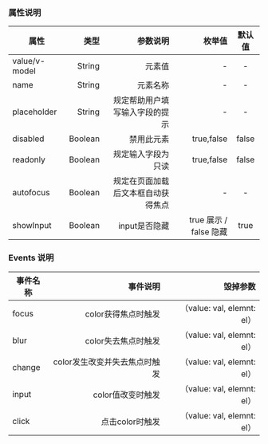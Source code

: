 ### 属性说明

| 属性     | 类型| 参数说明  | 枚举值   |  默认值  |
| -------- | -----:| -----:  |-----:  | :----:  |
| value/v-model   |  String |元素值 |  -  |   -   |
| name |  String  | 元素名称  |  - | - |
| placeholder |  String  | 规定帮助用户填写输入字段的提示  |  - | - |
| disabled |  Boolean  | 禁用此元素  |  true,false | false |
| readonly |  Boolean  | 规定输入字段为只读  |  true,false | false |
| autofocus |  Boolean  | 规定在页面加载后文本框自动获得焦点  |  - | - |
| showInput |  Boolean  | input是否隐藏  |  true 展示 / false 隐藏 | true |


### Events 说明

| 事件名称     | 事件说明  | 毁掉参数  |
| -------- | -----:| ----:  |
| focus     |  color获得焦点时触发   |  （value: val, elemnt: el）  |
| blur   |   color失去焦点时触发   |  （value: val, elemnt: el）  |
| change |  color发生改变并失去焦点时触发   |  （value: val, elemnt: el）  |
| input |  color值改变时触发   |  （value: val, elemnt: el）  |
| click |  点击color时触发   |  （value: val, elemnt: el）  |